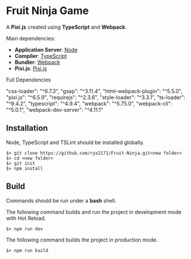 # Fruit Ninja Game #

A **Pixi.js** created using **TypeScript** and **Webpack**.




Main dependencies:

* **Application Server**: [Node](https://nodejs.org/en/)
* **Compiler**: [TypeScript](https://github.com/Microsoft/TypeScript)
* **Bundler**: [Webpack](https://github.com/webpack/webpack)
* **Pixi.js**: [Pixi.js](http://www.pixijs.com/)

Full Dependencies

  "css-loader": "^6.7.3",
  "gsap": "^3.11.4",
  "html-webpack-plugin": "^5.5.0",
  "pixi.js": "^6.5.9",
  "requirejs": "^2.3.6",
  "style-loader": "^3.3.1",
  "ts-loader": "^9.4.2",
  "typescript": "^4.9.4",
  "webpack": "^5.75.0",
  "webpack-cli": "^5.0.1",
  "webpack-dev-server": "^4.11.1"

## Installation ##

Node, TypeScript and TSLint should be installed globally.

	$> git clone https://github.com/ryx2171/Fruit-Ninja.git<new folder>
	$> cd <new folder>
	$> git init
	$> npm install


## Build ##

Commands should be run under a **bash** shell.

The following command builds and run the project in development mode with Hot Reload.

	$> npm run dev

The following command builds the project in production mode.

	$> npm run build



